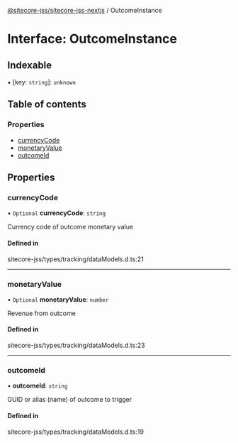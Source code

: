 [@sitecore-jss/sitecore-jss-nextjs](../README.md) / OutcomeInstance

# Interface: OutcomeInstance

## Indexable

▪ [key: `string`]: `unknown`

## Table of contents

### Properties

- [currencyCode](OutcomeInstance.md#currencycode)
- [monetaryValue](OutcomeInstance.md#monetaryvalue)
- [outcomeId](OutcomeInstance.md#outcomeid)

## Properties

### currencyCode

• `Optional` **currencyCode**: `string`

Currency code of outcome monetary value

#### Defined in

sitecore-jss/types/tracking/dataModels.d.ts:21

___

### monetaryValue

• `Optional` **monetaryValue**: `number`

Revenue from outcome

#### Defined in

sitecore-jss/types/tracking/dataModels.d.ts:23

___

### outcomeId

• **outcomeId**: `string`

GUID or alias (name) of outcome to trigger

#### Defined in

sitecore-jss/types/tracking/dataModels.d.ts:19
